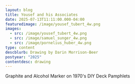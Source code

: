 ```yaml
---
layout: blog
title: Yousef and his Associates
date: 2025-07-13T11:11:00.000-04:00
featuredimage: /image/yousef_tubert_4w.png
images:
  - src: /image/yousef_tubert_4w.png
  - src: /image/samuel_sunger_4w.png
  - src: /image/pornelius_huber_4w.png
type: content
descblurb: Drawing by Darin Morrison-Beer
postyear: "2025"
contentdesc: drawing
---
```

Graphite and Alcohol Marker on 1970's DIY Deck Pamphlets
